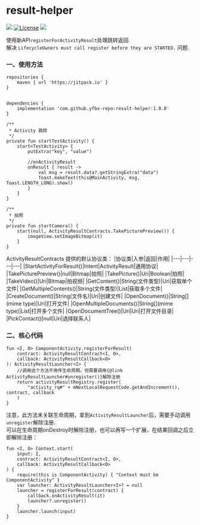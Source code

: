 # result-helper
[![](https://jitpack.io/v/yfbx-repo/result-helper.svg)](https://jitpack.io/#yfbx-repo/result-helper)
[![License](https://img.shields.io/github/license/yfbx-repo/result-helper)](https://mit-license.org/)
[![](https://img.shields.io/badge/release-1.0.0-blue.svg)](https://github.com/yfbx-repo/result-helper/releases)

使用新API`registerForActivityResult`处理跳转返回.    
解决 `LifecycleOwners must call register before they are STARTED.` 问题.        

### 一、使用方法
```
repositories {
    maven { url 'https://jitpack.io' }
}


dependencies {
    implementation 'com.github.yfbx-repo:result-helper:1.0.0'
}
```

```
/**
 * Activity 跳转
 */
private fun startTestActivity() {
    start<TestActivity> {
        putExtra("key", "value")

        //onActivityResult
        onResult { result ->
            val msg = result.data?.getStringExtra("data")
            Toast.makeText(this@MainActivity, msg, Toast.LENGTH_LONG).show()
        }
    }
}

/**
 * 拍照
 */
private fun startCamera() {
    start(null, ActivityResultContracts.TakePicturePreview()) {
        imageView.setImageBitmap(it)
    }
}

```
ActivityResultContracts 提供的默认协议类：
|协议类|入参|返回|作用|
|---|---|---|---|
|StartActivityForResult()|Intent|ActivityResult|通用协议|
|TakePicturePreview()|null|Bitmap|拍照|
|TakePicture()|Uri|Boolean|拍照|
|TakeVideo()|Uri|Bitmap|拍视频|
|GetContent()|String(文件类型)|Uri|获取单个文件|
|GetMultipleContents()|String(文件类型)|List<Uri>|获取多个文件|
|CreateDocument()|String(文件名)|Uri|创建文件|
|OpenDocument()|String[](mime type)|Uri|打开文件|
|OpenMultipleDocuments()|String[](mime type)|List<Uri>|打开多个文件|
|OpenDocumentTree()|Uri|Uri|打开文件目录|
|PickContact()|null|Uri|选择联系人|


### 二、核心代码
```
fun <I, O> ComponentActivity.registerForResult(
    contract: ActivityResultContract<I, O>,
    callback: ActivityResultCallback<O>
): ActivityResultLauncher<I> {
    //调用这个方法不用传生命周期，但需要调用{@link ActivityResultLauncher#unregister()}解除注册
    return activityResultRegistry.register(
        "activity_rq#" + mNextLocalRequestCode.getAndIncrement(), contract, callback
    )
}
```

注意，此方法未关联生命周期，拿到`ActivityResultLauncher`后，需要手动调用`unregister`解除注册.        
可以在生命周期onDestroy时解除注册，也可以再写一个扩展，在结果回调之后立即解除注册：    

```
fun <I, O> Context.start(
    input: I,
    contract: ActivityResultContract<I, O>,
    callback: ActivityResultCallback<O>
) {
    require(this is ComponentActivity) { "Context must be ComponentActivity" }
    var launcher: ActivityResultLauncher<I>? = null
    launcher = registerForResult(contract) {
        callback.onActivityResult(it)
        launcher?.unregister()
    }
    launcher.launch(input)
}
```
